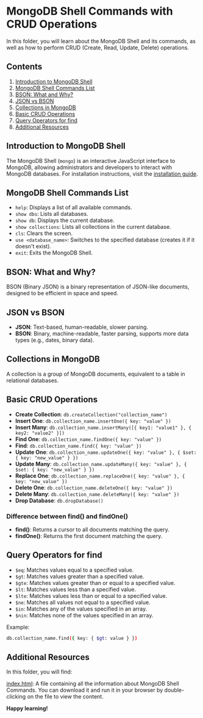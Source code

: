 # MongoDB Shell Commands with CRUD Operations

In this folder, you will learn about the MongoDB Shell and its commands, as well as how to perform CRUD (Create, Read, Update, Delete) operations.

## Contents

1. [Introduction to MongoDB Shell](#introduction-to-mongodb-shell)
2. [MongoDB Shell Commands List](#mongodb-shell-commands-list)
3. [BSON: What and Why?](#bson-what-and-why)
4. [JSON vs BSON](#json-vs-bson)
5. [Collections in MongoDB](#collections-in-mongodb)
6. [Basic CRUD Operations](#basic-crud-operations)
7. [Query Operators for find](#query-operators-for-find)
8. [Additional Resources](#additional-resources)

## Introduction to MongoDB Shell

The MongoDB Shell (`mongo`) is an interactive JavaScript interface to MongoDB, allowing administrators and developers to interact with MongoDB databases. For installation instructions, visit the [installation guide](https://github.com/sanket-aher/Learning-MongoDB/blob/main/MongoDB%20Installation.pdf).

## MongoDB Shell Commands List

- `help`: Displays a list of all available commands.
- `show dbs`: Lists all databases.
- `show db`: Displays the current database.
- `show collections`: Lists all collections in the current database.
- `cls`: Clears the screen.
- `use <database_name>`: Switches to the specified database (creates it if it doesn't exist).
- `exit`: Exits the MongoDB Shell.

## BSON: What and Why?

BSON (Binary JSON) is a binary representation of JSON-like documents, designed to be efficient in space and speed.

## JSON vs BSON

- **JSON**: Text-based, human-readable, slower parsing.
- **BSON**: Binary, machine-readable, faster parsing, supports more data types (e.g., dates, binary data).

## Collections in MongoDB

A collection is a group of MongoDB documents, equivalent to a table in relational databases.

## Basic CRUD Operations

- **Create Collection**: `db.createCollection("collection_name")`
- **Insert One**: `db.collection_name.insertOne({ key: "value" })`
- **Insert Many**: `db.collection_name.insertMany([{ key1: "value1" }, { key2: "value2" }])`
- **Find One**: `db.collection_name.findOne({ key: "value" })`
- **Find**: `db.collection_name.find({ key: "value" })`
- **Update One**: `db.collection_name.updateOne({ key: "value" }, { $set: { key: "new_value" } })`
- **Update Many**: `db.collection_name.updateMany({ key: "value" }, { $set: { key: "new_value" } })`
- **Replace One**: `db.collection_name.replaceOne({ key: "value" }, { key: "new_value" })`
- **Delete One**: `db.collection_name.deleteOne({ key: "value" })`
- **Delete Many**: `db.collection_name.deleteMany({ key: "value" })`
- **Drop Database**: `db.dropDatabase()`

### Difference between find() and findOne()

- **find()**: Returns a cursor to all documents matching the query.
- **findOne()**: Returns the first document matching the query.

## Query Operators for find

- `$eq`: Matches values equal to a specified value.
- `$gt`: Matches values greater than a specified value.
- `$gte`: Matches values greater than or equal to a specified value.
- `$lt`: Matches values less than a specified value.
- `$lte`: Matches values less than or equal to a specified value.
- `$ne`: Matches all values not equal to a specified value.
- `$in`: Matches any of the values specified in an array.
- `$nin`: Matches none of the values specified in an array.

Example:

```sh
db.collection_name.find({ key: { $gt: value } })
```

## Additional Resources
In this folder, you will find:

[index.html](https://github.com/sanket-aher/Learning-MongoDB/blob/main/01.MongoDB%20Shell%20Commands%20with%20CRUD%20Operations/index.html): A file containing all the information about MongoDB Shell Commands. You can download it and run it in your browser by double-clicking on the file to view the content.

**Happy learning!**